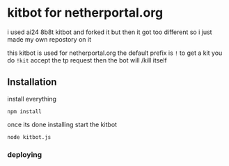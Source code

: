 # kitbot for netherportal.org

i used ai24 8b8t kitbot and forked it but then it got too different so i just made my own repostory on it


this kitbot is used for netherportal.org the default prefix is `!` to get a kit you do `!kit` accept the tp request then the bot will /kill itself


## Installation

install everything
```
npm install
```
once its done installing start the kitbot

```
node kitbot.js
```

### deploying
